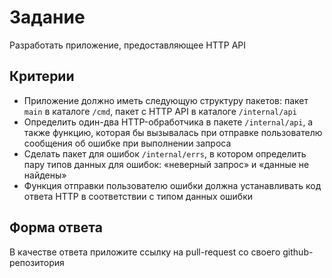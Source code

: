 # Задание

Разработать приложение, предоставляющее HTTP API

## Критерии

- Приложение должно иметь следующую структуру пакетов: пакет `main` в каталоге `/cmd`, пакет с HTTP API в каталоге `/internal/api`
- Определить один-два HTTP-обработчика в пакете `/internal/api`, а также функцию, которая бы вызывалась при отправке пользователю сообщения об ошибке при выполнении запроса
- Сделать пакет для ошибок `/internal/errs`, в котором определить пару типов данных для ошибок: «неверный запрос» и «данные не найдены»
- Функция отправки пользователю ошибки должна устанавливать код ответа HTTP в соответствии с типом данных ошибки

## Форма ответа

В качестве ответа приложите ссылку на pull-request со своего github-репозитория
